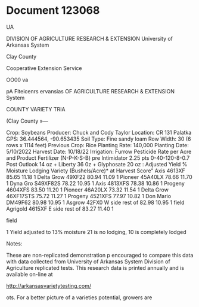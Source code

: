 # Document 123068

UA

DIVISION OF AGRICULTURE
RESEARCH & EXTENSION
University of Arkansas System

Clay County

Cooperative Extension Service

OO00 va

pA Fiteicenrs ervansias OF AGRICULTURE
RESEARCH & EXTENSION
System

COUNTY VARIETY TRIA

(Clay County »—

Crop: Soybeans Producer: Chuck and Cody Taylor
Location: CR 131 Palatka GPS: 36.444564, -90.653435
Soil Type: Fine sandy loam Row Width: 30 (6 rows x 1114 feet)
Previous Crop: Rice Planting Rate: 140,000
Planting Date: 5/10/2022 Harvest Date: 10/18/22
Irrigation: Furrow
Pesticide Rate per Acre and Product Fertilizer (N-P-K-S-B)
pre Intimidator 2.25 pts 0-40-120-8-0.7
Post Outlook 14 oz + Liberty 36 0z + Glyphosate 20 oz :
Adjusted Yield % Moisture Lodging
Variety (Bushels/Acre)* at Harvest Score”
Axis 4613XF 85.65 11.18 1
Delta Grow 49XF22 80.94 11.09 1
Pioneer 45A40LX 78.66 11.70 1
Dyna Gro S49XF82S 78.22 10.95 1
Axis 4813XFS 78.38 10.86 1
Progeny 4604XFS 83.50 11.20 1
Pioneer 46A20LX 73.32 11.54 1
Delta Grow 46XF17STS 75.72 11.27 1
Progeny 4521XFS 77.97 10.82 1
Don Mario DM49F62 80.98 10.95 1
Asgrow 42FX0 W side rest of 82.98 10.95 1
field
Agrigold 4615XF E side rest of 83.27 11.40 1

field

1 Yield adjusted to 13% moisture
21 is no lodging, 10 is completely lodged

Notes:

These are non-replicated demonstration p
encouraged to compare this data with data collected from University of Arkansas System Division of
Agriculture replicated tests. This research data is printed annually and is available on-line at

http://arkansasvarietytesting.com/

ots. For a better picture of a varieties potential, growers are